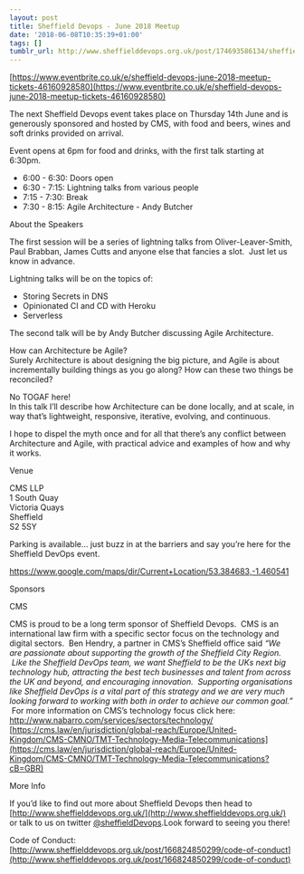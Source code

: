 ```yaml
---
layout: post
title: Sheffield Devops - June 2018 Meetup
date: '2018-06-08T10:35:39+01:00'
tags: []
tumblr_url: http://www.sheffielddevops.org.uk/post/174693586134/sheffield-devops-june-2018-meetup
---
```

[https://www.eventbrite.co.uk/e/sheffield-devops-june-2018-meetup-tickets-46160928580](https://www.eventbrite.co.uk/e/sheffield-devops-june-2018-meetup-tickets-46160928580)

The next Sheffield Devops event takes place on Thursday 14th June and is generously sponsored and hosted by CMS, with food and beers, wines and soft drinks provided on arrival.

Event opens at 6pm for food and drinks, with the first talk starting at 6:30pm.

- 6:00 - 6:30: Doors open 
- 6:30 - 7:15: Lightning talks from various people
- 7:15 - 7:30: Break
- 7:30 - 8:15: Agile Architecture - Andy Butcher

About the Speakers

The first session will be a series of lightning talks from Oliver-Leaver-Smith, Paul Brabban, James Cutts and anyone else that fancies a slot. &nbsp;Just let us know in advance.

Lightning talks will be on the topics of:

- Storing Secrets in DNS
- Opinionated CI and CD with Heroku
- Serverless

The second talk will be by Andy Butcher discussing Agile Architecture.

How can Architecture be Agile?  
Surely Architecture is about designing the big picture, and Agile is about incrementally building things as you go along? How can these two things be reconciled?

No TOGAF here!  
In this talk I’ll describe how Architecture can be done locally, and at scale, in way that’s lightweight, responsive, iterative, evolving, and continuous.

I hope to dispel the myth once and for all that there’s any conflict between Architecture and Agile, with practical advice and examples of how and why it works.

Venue

CMS LLP  
1 South Quay  
Victoria Quays  
Sheffield  
S2 5SY

Parking is available… just buzz in at the barriers and say you’re here for the Sheffield DevOps event.

https://www.google.com/maps/dir/Current+Location/53.384683,-1.460541

Sponsors

CMS

CMS is proud to be a long term sponsor of Sheffield Devops. &nbsp;CMS is an international law firm with a specific sector focus on the technology and digital sectors. &nbsp;Ben Hendry, a partner in CMS’s Sheffield office said _“We are passionate about supporting the growth of the Sheffield City Region. &nbsp;Like the Sheffield DevOps team, we want Sheffield to be the UKs next big technology hub, attracting the best tech businesses and talent from across the UK and beyond, and encouraging innovation. &nbsp;Supporting organisations like Sheffield DevOps is a vital part of this strategy and we are very much looking forward to working with both in order to achieve our common goal.”_ &nbsp;For more information on CMS’s technology focus click here:   
[http://www.nabarro.com/services/sectors/technology/  
](http://www.nabarro.com/services/sectors/technology/)[https://cms.law/en/jurisdiction/global-reach/Europe/United-Kingdom/CMS-CMNO/TMT-Technology-Media-Telecommunications](https://cms.law/en/jurisdiction/global-reach/Europe/United-Kingdom/CMS-CMNO/TMT-Technology-Media-Telecommunications?cB=GBR)

More Info

If you’d like to find out more about Sheffield Devops then head to [http://www.sheffielddevops.org.uk/](http://www.sheffielddevops.org.uk/) or talk to us on twitter [@sheffieldDevops](http://twitter.com/sheffieldDevops).Look forward to seeing you there!

Code of Conduct: [http://www.sheffielddevops.org.uk/post/166824850299/code-of-conduct](http://www.sheffielddevops.org.uk/post/166824850299/code-of-conduct)


